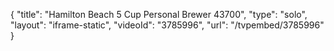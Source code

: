 {
    "title": "Hamilton Beach 5 Cup Personal Brewer 43700",
    "type": "solo",
    "layout": "iframe-static",
    "videoId": "3785996",
    "url": "\/tvpembed\/3785996"
}